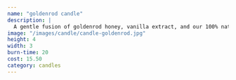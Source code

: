 ```yaml
---
name: "goldenrod candle"
description: |
  A gentle fusion of goldenrod honey, vanilla extract, and our 100% natural beeswax is guaranteed to soothe, and add warmth to any room.
image: "/images/candle/candle-goldenrod.jpg"
height: 4
width: 3
burn-time: 20
cost: 15.50
category: candles
---
```

